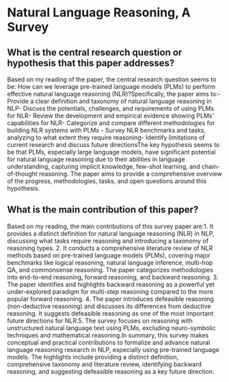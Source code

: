 # Natural Language Reasoning, A Survey

## What is the central research question or hypothesis that this paper addresses?

Based on my reading of the paper, the central research question seems to be: How can we leverage pre-trained language models (PLMs) to perform effective natural language reasoning (NLR)?Specifically, the paper aims to:- Provide a clear definition and taxonomy of natural language reasoning in NLP- Discuss the potentials, challenges, and requirements of using PLMs for NLR- Review the development and empirical evidence showing PLMs' capabilities for NLR- Categorize and compare different methodologies for building NLR systems with PLMs - Survey NLR benchmarks and tasks, analyzing to what extent they require reasoning- Identify limitations of current research and discuss future directionsThe key hypothesis seems to be that PLMs, especially large language models, have significant potential for natural language reasoning due to their abilities in language understanding, capturing implicit knowledge, few-shot learning, and chain-of-thought reasoning. The paper aims to provide a comprehensive overview of the progress, methodologies, tasks, and open questions around this hypothesis.


## What is the main contribution of this paper?

Based on my reading, the main contributions of this survey paper are:1. It provides a distinct definition for natural language reasoning (NLR) in NLP, discussing what tasks require reasoning and introducing a taxonomy of reasoning types. 2. It conducts a comprehensive literature review of NLR methods based on pre-trained language models (PLMs), covering major benchmarks like logical reasoning, natural language inference, multi-hop QA, and commonsense reasoning. The paper categorizes methodologies into end-to-end reasoning, forward reasoning, and backward reasoning. 3. The paper identifies and highlights backward reasoning as a powerful yet under-explored paradigm for multi-step reasoning compared to the more popular forward reasoning. 4. The paper introduces defeasible reasoning (non-deductive reasoning) and discusses its differences from deductive reasoning. It suggests defeasible reasoning as one of the most important future directions for NLR.5. The survey focuses on reasoning with unstructured natural language text using PLMs, excluding neuro-symbolic techniques and mathematical reasoning.In summary, this survey makes conceptual and practical contributions to formalize and advance natural language reasoning research in NLP, especially using pre-trained language models. The highlights include providing a distinct definition, comprehensive taxonomy and literature review, identifying backward reasoning, and suggesting defeasible reasoning as a key future direction.
